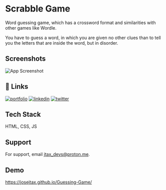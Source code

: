 
# Scrabble Game

Word guessing game, which has a crossword format and similarities with other games like Wordle. 

You have to guess a word, in which you are given no other clues than to tell you the letters that are inside the word, but in disorder.



## Screenshots

![App Screenshot](https://raw.githubusercontent.com/josejtax/Guessing-Game/main/ASSETS/Captura%20de%20pantalla%202022-12-03%20194606.png)


## 🔗 Links
[![portfolio](https://img.shields.io/badge/my_portfolio-000?style=for-the-badge&logo=ko-fi&logoColor=white)](https://jtax.dev/)
[![linkedin](https://img.shields.io/badge/linkedin-0A66C2?style=for-the-badge&logo=linkedin&logoColor=white)](https://www.linkedin.com/in/josejtax)
[![twitter](https://img.shields.io/badge/twitter-1DA1F2?style=for-the-badge&logo=twitter&logoColor=white)](https://twitter.com/josejtax)


## Tech Stack

HTML, CSS, JS


## Support

For support, email jtax_devs@proton.me.


## Demo

https://josejtax.github.io/Guessing-Game/
